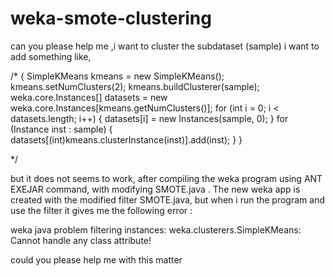 # weka-smote-clustering
can you please help me ,i want to cluster the subdataset  (sample)
i want to add something like,

/*
{
 SimpleKMeans kmeans = new SimpleKMeans();
 kmeans.setNumClusters(2);
 kmeans.buildClusterer(sample);
 weka.core.Instances[] datasets = new weka.core.Instances[kmeans.getNumClusters()]; 
 for (int i = 0; i < datasets.length; i++) 
  {
  datasets[i] = new Instances(sample, 0);
  }
 for (Instance inst : sample)
  {
  datasets[(int)kmeans.clusterInstance(inst)].add(inst);
  }
}

*/

but it does not seems to work,   after compiling the weka program using ANT EXEJAR command, with modifying SMOTE.java . The new weka app is created with the modified filter SMOTE.java,  but when i run the program and use the filter it gives me the following error :

 weka java problem filtering instances: weka.clusterers.SimpleKMeans: Cannot handle any class attribute! 

could you please help me with this matter
